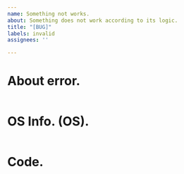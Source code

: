 ```yaml
---
name: Something not works.
about: Something does not work according to its logic.
title: "[BUG]"
labels: invalid
assignees: ''

---
```


# About error.
```

```

# OS Info. (OS).
```

```

# Code.
```cpp

```
